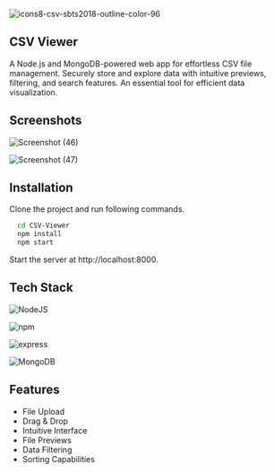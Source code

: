 ![icons8-csv-sbts2018-outline-color-96](https://github.com/Ankit4454/CSV-Viewer/assets/53224332/49dc5f94-900b-49cd-9a67-a64b05568946)
## CSV Viewer
A Node.js and MongoDB-powered web app for effortless CSV file management. Securely store and explore data with intuitive previews, filtering, and search features. An essential tool for efficient data visualization.


## Screenshots

![Screenshot (46)](https://github.com/Ankit4454/CSV-Viewer/assets/53224332/49085a5f-1abf-4062-b1db-40bef2ae899f)

![Screenshot (47)](https://github.com/Ankit4454/CSV-Viewer/assets/53224332/2c0fd1ec-8507-4aa9-820a-f5524dfb46e2)






## Installation

Clone the project and run following commands.

```bash
  cd CSV-Viewer
  npm install
  npm start
```
Start the server at http://localhost:8000.
## Tech Stack

![NodeJS](https://img.shields.io/badge/Node.js-339933?style=for-the-badge&logo=nodedotjs&logoColor=white)    

![npm](https://img.shields.io/badge/npm-CB3837?style=for-the-badge&logo=npm&logoColor=white)

![express](https://img.shields.io/badge/Express.js-000000?style=for-the-badge&logo=express&logoColor=white)

![MongoDB](https://img.shields.io/badge/MongoDB-4EA94B?style=for-the-badge&logo=mongodb&logoColor=white)
## Features

- File Upload
- Drag & Drop
- Intuitive Interface
- File Previews
- Data Filtering
- Sorting Capabilities

